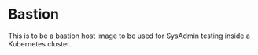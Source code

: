 # Bastion

This is to be a bastion host image to be used for SysAdmin testing inside a Kubernetes cluster.
